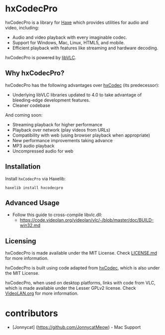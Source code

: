 # hxCodecPro

hxCodecPro is a library for [Haxe](https://haxe.org/) which provides utilities for audio and video, including:

- Audio and video playback with every imaginable codec.
- Support for Windows, Mac, Linux, HTML5, and mobile.
- Efficient playback with features like streaming and hardware decoding.

hxCodecPro is powered by [libVLC](https://www.videolan.org/vlc/libvlc.html).

## Why hxCodecPro?

hxCodecPro has the following advantages over [hxCodec](https://github.com/polybiusproxy/hxCodec/) (its predecessor):
- Underlying libVLC libraries updated to 4.0 to take advantage of bleeding-edge development features.
- Cleaner codebase

And coming soon:
- Streaming playback for higher performance
- Playback over network (play videos from URLs)
- Compatibility with web (using browser playback when appropriate)
- New performance improvements taking advance
- MP3 audio playback
- Uncompressed audio for web

## Installation

Install `hxCodecPro` via Haxelib:

```
haxelib install hxcodecpro
```

## Advanced Usage

- Follow this guide to cross-compile libvlc.dll:
    - https://code.videolan.org/videolan/vlc/-/blob/master/doc/BUILD-win32.md

## Licensing

hxCodecPro is made available under the MIT License. Check [LICENSE.md](./LICENSE.md) for more information.

hxCodecPro is built using code adapted from [hxCodec](https://github.com/polybiusproxy/hxCodec/), which is also under the MIT License.

hxCodecPro, when used on desktop platforms, links with code from VLC, which is made available under the Lesser GPLv2 license. Check [VideoLAN.org](https://www.videolan.org/legal.html) for more information. 

# contributors 
- [Jonnycat] (https://github.com/JonnycatMeow) - Mac Support 
